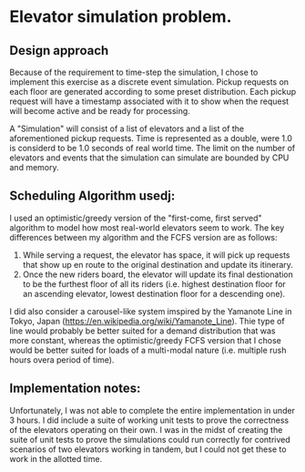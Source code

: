 # Elevator simulation problem.

## Design approach
Because of the requirement to time-step the simulation, I chose to implement
this exercise as a discrete event simulation.  Pickup requests on each floor
are generated according to some preset distribution.  Each pickup request
will have a timestamp associated with it to show when the request will become
active and be ready for processing.

A "Simulation" will consist of a list of elevators and a list of the
aforementioned pickup requests.  Time is represented as a double, were 1.0 is
considerd to be 1.0 seconds of real world time.  The limit on the number of
elevators and events that the simulation can simulate are bounded by CPU and
memory. 

## Scheduling Algorithm usedj:
I used an optimistic/greedy version of the "first-come, first served" algorithm
to model how most real-world elevators seem to work.  The key differences
between my algorithm and the FCFS version are as follows:

1.  While serving a request, the elevator has space, it will pick up requests
that show up en route to the original destination and update its itinerary.
2.  Once the new riders board, the elevator will update its final destionation to
be the furthest floor of all its riders (i.e. highest destination floor for an
ascending elevator, lowest destination floor for a descending one).

I did also consider a carousel-like system imspired by the Yamanote Line in
Tokyo, Japan (https://en.wikipedia.org/wiki/Yamanote_Line).  Thie type of line
would probably be better suited for a demand distribution that was more constant,
whereas the optimistic/greedy FCFS version that I chose would be better suited
for loads of a multi-modal nature (i.e. multiple rush hours overa period of time).

## Implementation notes:
Unfortunately, I was not able to complete the entire implementation in under 3
hours.  I did include a suite of working unit tests to prove the correctness of
the elevators operating on their own.  I was in the midst of creating the suite
of unit tests to prove the simulations could run correctly for contrived
scenarios of two elevators working in tandem, but I could not get these to work
in the allotted time.
